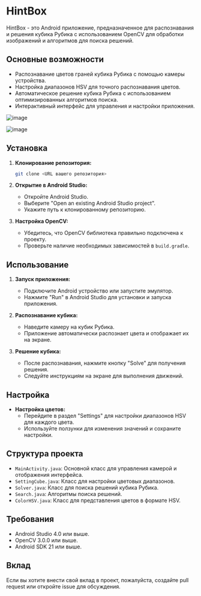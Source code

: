 # HintBox

HintBox - это Android приложение, предназначенное для распознавания и решения кубика Рубика с использованием OpenCV для обработки изображений и алгоритмов для поиска решений.

## Основные возможности

- Распознавание цветов граней кубика Рубика с помощью камеры устройства.
- Настройка диапазонов HSV для точного распознавания цветов.
- Автоматическое решение кубика Рубика с использованием оптимизированных алгоритмов поиска.
- Интерактивный интерфейс для управления и настройки приложения.


![image](https://github.com/bugemdai/HintBox/blob/master/openCVLibrary343/dynamic%20analysis%20cube.gif)

![image](https://github.com/bugemdai/HintBox/blob/master/openCVLibrary343/analysi2s.gif)

## Установка

1. **Клонирование репозитория:**

   ```bash
   git clone <URL вашего репозитория>
   ```

2. **Открытие в Android Studio:**

   - Откройте Android Studio.
   - Выберите "Open an existing Android Studio project".
   - Укажите путь к клонированному репозиторию.

3. **Настройка OpenCV:**

   - Убедитесь, что OpenCV библиотека правильно подключена к проекту.
   - Проверьте наличие необходимых зависимостей в `build.gradle`.

## Использование

1. **Запуск приложения:**

   - Подключите Android устройство или запустите эмулятор.
   - Нажмите "Run" в Android Studio для установки и запуска приложения.

2. **Распознавание кубика:**

   - Наведите камеру на кубик Рубика.
   - Приложение автоматически распознает цвета и отображает их на экране.

3. **Решение кубика:**

   - После распознавания, нажмите кнопку "Solve" для получения решения.
   - Следуйте инструкциям на экране для выполнения движений.

## Настройка

- **Настройка цветов:**
  - Перейдите в раздел "Settings" для настройки диапазонов HSV для каждого цвета.
  - Используйте ползунки для изменения значений и сохраните настройки.

## Структура проекта

- `MainActivity.java`: Основной класс для управления камерой и отображения интерфейса.
- `SettingCube.java`: Класс для настройки цветовых диапазонов.
- `Solver.java`: Класс для поиска решений кубика Рубика.
- `Search.java`: Алгоритмы поиска решений.
- `ColorHSV.java`: Класс для представления цветов в формате HSV.

## Требования

- Android Studio 4.0 или выше.
- OpenCV 3.0.0 или выше.
- Android SDK 21 или выше.

## Вклад

Если вы хотите внести свой вклад в проект, пожалуйста, создайте pull request или откройте issue для обсуждения.
